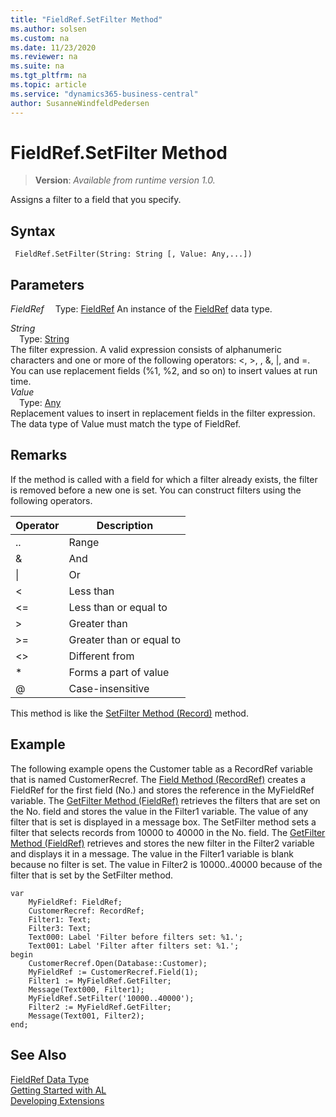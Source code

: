 ```yaml
---
title: "FieldRef.SetFilter Method"
ms.author: solsen
ms.custom: na
ms.date: 11/23/2020
ms.reviewer: na
ms.suite: na
ms.tgt_pltfrm: na
ms.topic: article
ms.service: "dynamics365-business-central"
author: SusanneWindfeldPedersen
---
```

[//]: # (START>DO_NOT_EDIT)
[//]: # (IMPORTANT:Do not edit any of the content between here and the END>DO_NOT_EDIT.)
[//]: # (Any modifications should be made in the .xml files in the ModernDev repo.)
# FieldRef.SetFilter Method
> **Version**: _Available from runtime version 1.0._

Assigns a filter to a field that you specify.


## Syntax
```
 FieldRef.SetFilter(String: String [, Value: Any,...])
```
## Parameters
*FieldRef*
&emsp;Type: [FieldRef](fieldref-data-type.md)
An instance of the [FieldRef](fieldref-data-type.md) data type.

*String*  
&emsp;Type: [String](../string/string-data-type.md)  
The filter expression. A valid expression consists of alphanumeric characters and one or more of the following operators: \<, \>, , &, &#124;, and =. You can use replacement fields (%1, %2, and so on) to insert values at run time.  
*Value*  
&emsp;Type: [Any](../any/any-data-type.md)  
Replacement values to insert in replacement fields in the filter expression. The data type of Value must match the type of FieldRef.  



[//]: # (IMPORTANT: END>DO_NOT_EDIT)

## Remarks

If the method is called with a field for which a filter already exists, the filter is removed before a new one is set. You can construct filters using the following operators.  
  
|Operator|Description|  
|--------------|-----------------|  
|..|Range|  
|&|And|  
|&#124;|Or|  
|\<|Less than|  
|\<=|Less than or equal to|  
|>|Greater than|  
|>=|Greater than or equal to|  
|\<>|Different from|  
|\*|Forms a part of value|  
|@|Case-insensitive|  
  
This method is like the [SetFilter Method \(Record\)](../../methods/devenv-setfilter-method-record.md) method.  
  
## Example

The following example opens the Customer table as a RecordRef variable that is named CustomerRecref. The [Field Method \(RecordRef\)](../../methods/devenv-field-method-recordref.md) creates a FieldRef for the first field \(No.\) and stores the reference in the MyFieldRef variable. The [GetFilter Method \(FieldRef\)](../../methods/devenv-getfilter-method-fieldref.md) retrieves the filters that are set on the No. field and stores the value in the Filter1 variable. The value of any filter that is set is displayed in a message box. The SetFilter method sets a filter that selects records from 10000 to 40000 in the No. field. The [GetFilter Method \(FieldRef\)](../../methods/devenv-getfilter-method-fieldref.md) retrieves and stores the new filter in the Filter2 variable and displays it in a message. The value in the Filter1 variable is blank because no filter is set. The value in Filter2 is 10000..40000 because of the filter that is set by the SetFilter method.
 
```al
var
    MyFieldRef: FieldRef;
    CustomerRecref: RecordRef;
    Filter1: Text;
    Filter3: Text;
    Text000: Label 'Filter before filters set: %1.';
    Text001: Label 'Filter after filters set: %1.';
begin
    CustomerRecref.Open(Database::Customer);  
    MyFieldRef := CustomerRecref.Field(1);  
    Filter1 := MyFieldRef.GetFilter;  
    Message(Text000, Filter1);  
    MyFieldRef.SetFilter('10000..40000');  
    Filter2 := MyFieldRef.GetFilter;  
    Message(Text001, Filter2);  
end;
```  
  
## See Also
[FieldRef Data Type](fieldref-data-type.md)  
[Getting Started with AL](../../devenv-get-started.md)  
[Developing Extensions](../../devenv-dev-overview.md)